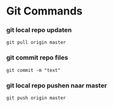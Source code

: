 # Git Commands
### git local repo updaten
```
git pull origin master
```
### git commit repo files
```
git commit -m "text"
```
### git local repo pushen naar master
```
git push origin master
```
